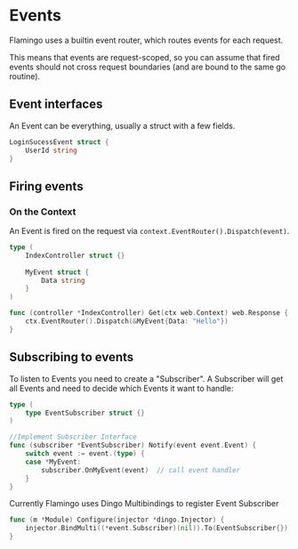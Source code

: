 # Events

Flamingo uses a builtin event router, which routes events for each request.

This means that events are request-scoped, so you can assume that fired events should not
cross request boundaries (and are bound to the same go routine).

## Event interfaces

An Event can be everything, usually a struct with a few fields.

```go
LoginSucessEvent struct {
    UserId string
}
```

## Firing events

### On the Context

An Event is fired on the request via `context.EventRouter().Dispatch(event)`.

```go
type (
    IndexController struct {}
    
    MyEvent struct {
        Data string
    }
)

func (controller *IndexController) Get(ctx web.Context) web.Response {
    ctx.EventRouter().Dispatch(&MyEvent{Data: "Hello"})
}
```


## Subscribing to events

To listen to Events you need to create a "Subscriber". 
A Subscriber will get all Events and need to decide which Events it want to handle:

```go
type (
    type EventSubscriber struct {}
)

//Implement Subscriber Interface
func (subscriber *EventSubscriber) Notify(event event.Event) {
    switch event := event.(type) {
    case *MyEvent:
        subscriber.OnMyEvent(event)  // call event handler
    }
}
```

Currently Flamingo uses Dingo Multibindings to register Event Subscriber

```go
func (m *Module) Configure(injector *dingo.Injector) {
    injector.BindMulti((*event.Subscriber)(nil)).To(EventSubscriber{})
}
```
